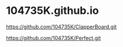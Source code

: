 # 104735K.github.io


<https://github.com/104735K/ClapperBoard.git>

<https://github.com/104735K/Perfect.git>

